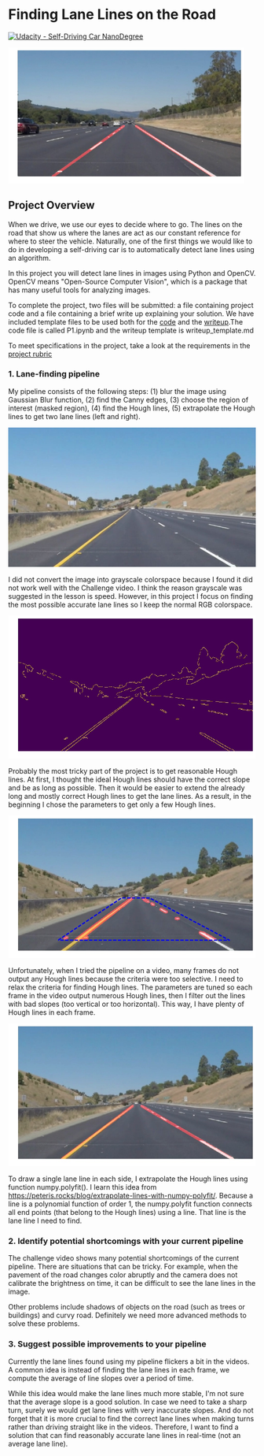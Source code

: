 # **Finding Lane Lines on the Road**
[![Udacity - Self-Driving Car NanoDegree](https://s3.amazonaws.com/udacity-sdc/github/shield-carnd.svg)](http://www.udacity.com/drive)

<img src="test_images_output/solidWhiteRight.jpg" width="480" alt="Combined Image" />

Project Overview
---

When we drive, we use our eyes to decide where to go.  The lines on the road that show us where the lanes are act as our constant reference for where to steer the vehicle.  Naturally, one of the first things we would like to do in developing a self-driving car is to automatically detect lane lines using an algorithm.

In this project you will detect lane lines in images using Python and OpenCV.  OpenCV means "Open-Source Computer Vision", which is a package that has many useful tools for analyzing images.

To complete the project, two files will be submitted: a file containing project code and a file containing a brief write up explaining your solution. We have included template files to be used both for the [code](https://github.com/udacity/CarND-LaneLines-P1/blob/master/P1.ipynb) and the [writeup](https://github.com/udacity/CarND-LaneLines-P1/blob/master/writeup_template.md).The code file is called P1.ipynb and the writeup template is writeup_template.md

To meet specifications in the project, take a look at the requirements in the [project rubric](https://review.udacity.com/#!/rubrics/322/view)

[//]: # (Image References)

[image1]: ./examples/grayscale.jpg "Grayscale"

### 1. Lane-finding pipeline

My pipeline consists of the following steps: (1) blur the image using Gaussian Blur function, (2) find the Canny edges, (3) choose the region of interest (masked region), (4) find the Hough lines, (5) extrapolate the Hough lines to get two lane lines (left and right).

<!--
[original image](./test_images/whiteCarLaneSwitch.jpg)
-->

<img src="./test_images/whiteCarLaneSwitch.jpg" alt="original image" style="width: 720px;"/>

I did not convert the image into grayscale colorspace because I found it did not work well with the Challenge video. I think the reason grayscale was suggested in the lesson is speed. However, in this project I focus on finding the most possible accurate lane lines so I keep the normal RGB colorspace.

![Canny edges](./test_images_output/whiteCarLaneSwitch_canny.jpg)

Probably the most tricky part of the project is to get reasonable Hough lines. At first, I thought the ideal Hough lines should have the correct slope and be as long as possible. Then it would be easier to extend the already long and mostly correct Hough lines to get the lane lines. As a result, in the beginning I chose the parameters to get only a few Hough lines.

![Hough lines](./test_images_output/whiteCarLaneSwitch_hough.jpg)

Unfortunately, when I tried the pipeline on a video, many frames do not output any Hough lines because the criteria were too selective. I need to relax the criteria for finding Hough lines. The parameters are tuned so each frame in the video output numerous Hough lines, then I filter out the lines with bad slopes (too vertical or too horizontal). This way, I have plenty of Hough lines in each frame.

![Extrapolated lines](./test_images_output/whiteCarLaneSwitch.jpg)

To draw a single lane line in each side, I extrapolate the Hough lines using function numpy.polyfit(). I learn this idea from https://peteris.rocks/blog/extrapolate-lines-with-numpy-polyfit/. Because a line is a polynomial function of order 1, the numpy.polyfit function connects all end points (that belong to the Hough lines) using a line. That line is the lane line I need to find.



### 2. Identify potential shortcomings with your current pipeline

The challenge video shows many potential shortcomings of the current pipeline. There are situations that can be tricky. For example, when the pavement of the road changes color abruptly and the camera does not calibrate the brightness on time, it can be difficult to see the lane lines in the image.

Other problems include shadows of objects on the road (such as trees or buildings) and curvy road. Definitely we need more advanced methods to solve these problems.


### 3. Suggest possible improvements to your pipeline

Currently the lane lines found using my pipeline flickers a bit in the videos. A common idea is instead of finding the lane lines in each frame, we compute the average of line slopes over a period of time.

While this idea would make the lane lines much more stable, I'm not sure that the average slope is a good solution. In case we need to take a sharp turn, surely we would get lane lines with very inaccurate slopes. And do not forget that it is more crucial to find the correct lane lines when making turns rather than driving straight like in the videos. Therefore, I want to find a solution that can find reasonably accurate lane lines in real-time (not an average lane line).
